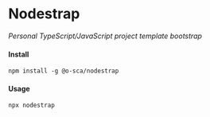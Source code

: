 # Nodestrap

_Personal TypeScript/JavaScript project template bootstrap_

#### Install

```
npm install -g @o-sca/nodestrap
```

#### Usage

```
npx nodestrap
```
